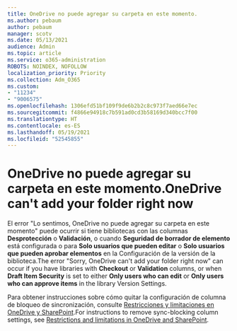 ```yaml
---
title: OneDrive no puede agregar su carpeta en este momento.
ms.author: pebaum
author: pebaum
manager: scotv
ms.date: 05/13/2021
audience: Admin
ms.topic: article
ms.service: o365-administration
ROBOTS: NOINDEX, NOFOLLOW
localization_priority: Priority
ms.collection: Adm_O365
ms.custom:
- "11234"
- "9006575"
ms.openlocfilehash: 1306efd51bf109f9de6b2b2c8c973f7aed66e7ec
ms.sourcegitcommit: f4866e94918c7b591ad0cd3b58169d340bcc7f00
ms.translationtype: HT
ms.contentlocale: es-ES
ms.lasthandoff: 05/19/2021
ms.locfileid: "52545855"
---
```

# <a name="onedrive-cant-add-your-folder-right-now"></a><span data-ttu-id="017d5-102">OneDrive no puede agregar su carpeta en este momento.</span><span class="sxs-lookup"><span data-stu-id="017d5-102">OneDrive can't add your folder right now</span></span>

<span data-ttu-id="017d5-103">El error "Lo sentimos, OneDrive no puede agregar su carpeta en este momento" puede ocurrir si tiene bibliotecas con las columnas **Desprotección** o **Validación**, o cuando **Seguridad de borrador de elemento** está configurada o para **Solo usuarios que pueden editar** o **Solo usuarios que pueden aprobar elementos** en la Configuración de la versión de la biblioteca.</span><span class="sxs-lookup"><span data-stu-id="017d5-103">The error "Sorry, OneDrive can't add your folder right now" can occur if you have libraries with **Checkout** or **Validation** columns, or when **Draft Item Security** is set to either **Only users who can edit** or **Only users who can approve items** in the library Version Settings.</span></span> 

<span data-ttu-id="017d5-104">Para obtener instrucciones sobre cómo quitar la configuración de columna de bloqueo de sincronización, consulte [Restricciones y limitaciones en OneDrive y SharePoint](https://support.microsoft.com/office/64883a5d-228e-48f5-b3d2-eb39e07630fa).</span><span class="sxs-lookup"><span data-stu-id="017d5-104">For instructions to remove sync-blocking column settings, see [Restrictions and limitations in OneDrive and SharePoint](https://support.microsoft.com/office/64883a5d-228e-48f5-b3d2-eb39e07630fa).</span></span>

